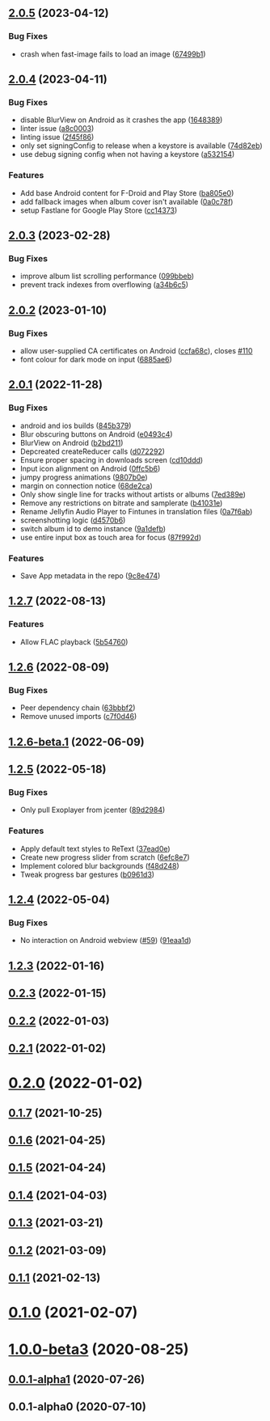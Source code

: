 ## [2.0.5](https://github.com/leinelissen/jellyfin-audio-player/compare/v2.0.4...v2.0.5) (2023-04-12)


### Bug Fixes

* crash when fast-image fails to load an image ([67499b1](https://github.com/leinelissen/jellyfin-audio-player/commit/67499b11037779bf33bb557fff69114cd519c78e))



## [2.0.4](https://github.com/leinelissen/jellyfin-audio-player/compare/v2.0.3...v2.0.4) (2023-04-11)


### Bug Fixes

* disable BlurView on Android as it crashes the app ([1648389](https://github.com/leinelissen/jellyfin-audio-player/commit/1648389ccce088e6836bcad31bd5c3b7cb996a78))
* linter issue ([a8c0003](https://github.com/leinelissen/jellyfin-audio-player/commit/a8c0003fc13cb7d4778f65e8702b1c3c5fd1cc59))
* linting issue ([2f45f86](https://github.com/leinelissen/jellyfin-audio-player/commit/2f45f868c8cc8a7f4308282b672d1d487f480c0a))
* only set signingConfig to release when a keystore is available ([74d82eb](https://github.com/leinelissen/jellyfin-audio-player/commit/74d82eb77a412ba84d0820abbad84ac304c62611))
* use debug signing config when not having a keystore ([a532154](https://github.com/leinelissen/jellyfin-audio-player/commit/a532154ce023ba2eecbbc3c8d7bbe08bcca0cd57))


### Features

* Add base Android content for F-Droid and Play Store ([ba805e0](https://github.com/leinelissen/jellyfin-audio-player/commit/ba805e061e56d719b18cfd8a6bafccf9174110b8))
* add fallback images when album cover isn't available ([0a0c78f](https://github.com/leinelissen/jellyfin-audio-player/commit/0a0c78f3d592e0d92a6bb3fd605810e0af1441bb))
* setup Fastlane for Google Play Store ([cc14373](https://github.com/leinelissen/jellyfin-audio-player/commit/cc14373575a844458737ac6f0a6e8d8ea783ce75))



## [2.0.3](https://github.com/leinelissen/jellyfin-audio-player/compare/v2.0.2...v2.0.3) (2023-02-28)


### Bug Fixes

* improve album list scrolling performance ([099bbeb](https://github.com/leinelissen/jellyfin-audio-player/commit/099bbebe38942f2c72782e6c34ad3cea0876b291))
* prevent track indexes from overflowing ([a34b6c5](https://github.com/leinelissen/jellyfin-audio-player/commit/a34b6c51141cb3cd6058733ccb3323d75f40bbd5))



## [2.0.2](https://github.com/leinelissen/jellyfin-audio-player/compare/v2.0.1...v2.0.2) (2023-01-10)


### Bug Fixes

* allow user-supplied CA certificates on Android ([ccfa68c](https://github.com/leinelissen/jellyfin-audio-player/commit/ccfa68c53045dfc1a7071d282da477a3ec6c9f60)), closes [#110](https://github.com/leinelissen/jellyfin-audio-player/issues/110)
* font colour for dark mode on input ([6885ae6](https://github.com/leinelissen/jellyfin-audio-player/commit/6885ae6216119155e86146c39ca502fa8a18183f))



## [2.0.1](https://github.com/leinelissen/jellyfin-audio-player/compare/v2.0.0...v2.0.1) (2022-11-28)


### Bug Fixes

* android and ios builds ([845b379](https://github.com/leinelissen/jellyfin-audio-player/commit/845b379e0983f012a2eda65350748307d4b74dca))
* Blur obscuring buttons on Android ([e0493c4](https://github.com/leinelissen/jellyfin-audio-player/commit/e0493c4a55157abff8fbb1eddeab331ac856feff))
* BlurView on Android ([b2bd211](https://github.com/leinelissen/jellyfin-audio-player/commit/b2bd211758f13a789294b98b5a129b07519ec3f8))
* Depcreated createReducer calls ([d072292](https://github.com/leinelissen/jellyfin-audio-player/commit/d072292008929aa53738bf69e91eb6925686687a))
* Ensure proper spacing in downloads screen ([cd10ddd](https://github.com/leinelissen/jellyfin-audio-player/commit/cd10ddd260c0a8d2b967248fe6dc0aeb09983e32))
* Input icon alignment on Android ([0ffc5b6](https://github.com/leinelissen/jellyfin-audio-player/commit/0ffc5b64894099d761451483fa7cd35e76446054))
* jumpy progress animations ([9807b0e](https://github.com/leinelissen/jellyfin-audio-player/commit/9807b0e920379ea646f6940d814cd2ed239a2054))
* margin on connection notice ([68de2ca](https://github.com/leinelissen/jellyfin-audio-player/commit/68de2ca80e3ba55489a34d9464af4f891093ffe6))
* Only show single line for tracks without artists or albums ([7ed389e](https://github.com/leinelissen/jellyfin-audio-player/commit/7ed389ead647c299be229b15fab47a8cc97be8c7))
* Remove any restrictions on bitrate and samplerate ([b41031e](https://github.com/leinelissen/jellyfin-audio-player/commit/b41031eeac9b5a9976b10a93d620bfd108c8d97c))
* Rename Jellyfin Audio Player to Fintunes in translation files ([0a7f6ab](https://github.com/leinelissen/jellyfin-audio-player/commit/0a7f6abf3e6af6f5684b63b0005868f250e687a2))
* screenshotting logic ([d4570b6](https://github.com/leinelissen/jellyfin-audio-player/commit/d4570b60aecdeae4ce8dedb63c511f359e9760cb))
* switch album id to demo instance ([9a1defb](https://github.com/leinelissen/jellyfin-audio-player/commit/9a1defbeef61a79addec4f71e0363e0b0271a111))
* use entire input box as touch area for focus ([87f992d](https://github.com/leinelissen/jellyfin-audio-player/commit/87f992d912f0846773a85d67b6f67a90fe1ac293))


### Features

* Save App metadata in the repo ([9c8e474](https://github.com/leinelissen/jellyfin-audio-player/commit/9c8e474d51402f5e6fa24ab683cc86aa3e131552))



## [1.2.7](https://github.com/leinelissen/jellyfin-audio-player/compare/v1.2.6...v1.2.7) (2022-08-13)


### Features

* Allow FLAC playback ([5b54760](https://github.com/leinelissen/jellyfin-audio-player/commit/5b54760e4ee6620062ce0cc4c79daf81753f00ae))



## [1.2.6](https://github.com/leinelissen/jellyfin-audio-player/compare/v1.2.6-beta.1...v1.2.6) (2022-08-09)


### Bug Fixes

* Peer dependency chain ([63bbbf2](https://github.com/leinelissen/jellyfin-audio-player/commit/63bbbf2719aa5d296a6ec99774f9bf1a1aa068d0))
* Remove unused imports ([c7f0d46](https://github.com/leinelissen/jellyfin-audio-player/commit/c7f0d46b410825765ab5d074469ec23d32ffd45d))



## [1.2.6-beta.1](https://github.com/leinelissen/jellyfin-audio-player/compare/v1.2.5...v1.2.6-beta.1) (2022-06-09)



## [1.2.5](https://github.com/leinelissen/jellyfin-audio-player/compare/v1.2.4...v1.2.5) (2022-05-18)


### Bug Fixes

* Only pull Exoplayer from jcenter ([89d2984](https://github.com/leinelissen/jellyfin-audio-player/commit/89d29844b9821e1a42b3b60c43dc4c3078231d56))


### Features

* Apply default text styles to ReText ([37ead0e](https://github.com/leinelissen/jellyfin-audio-player/commit/37ead0ec989a8b714fde1bcb6dd36e568c6e7e8c))
* Create new progress slider from scratch ([6efc8e7](https://github.com/leinelissen/jellyfin-audio-player/commit/6efc8e757c10c66019914f7561d075c3ecaf2f69))
* Implement colored blur backgrounds ([f48d248](https://github.com/leinelissen/jellyfin-audio-player/commit/f48d2481443850888a0bd1a1cf2604420e633b26))
* Tweak progress bar gestures ([b0961d3](https://github.com/leinelissen/jellyfin-audio-player/commit/b0961d3263d5f4ef3978fde748a6a277059cb0cb))



## [1.2.4](https://github.com/leinelissen/jellyfin-audio-player/compare/v1.2.3...v1.2.4) (2022-05-04)


### Bug Fixes

* No interaction on Android webview ([#59](https://github.com/leinelissen/jellyfin-audio-player/issues/59)) ([91eaa1d](https://github.com/leinelissen/jellyfin-audio-player/commit/91eaa1d864f66e1a6597809bd46c17907acc99ee))



## [1.2.3](https://github.com/leinelissen/jellyfin-audio-player/compare/v0.2.3...v1.2.3) (2022-01-16)



## [0.2.3](https://github.com/leinelissen/jellyfin-audio-player/compare/v0.2.2...v0.2.3) (2022-01-15)



## [0.2.2](https://github.com/leinelissen/jellyfin-audio-player/compare/v0.2.1...v0.2.2) (2022-01-03)



## [0.2.1](https://github.com/leinelissen/jellyfin-audio-player/compare/v0.2.0...v0.2.1) (2022-01-02)



# [0.2.0](https://github.com/leinelissen/jellyfin-audio-player/compare/v0.1.7...v0.2.0) (2022-01-02)



## [0.1.7](https://github.com/leinelissen/jellyfin-audio-player/compare/v0.1.6...v0.1.7) (2021-10-25)



## [0.1.6](https://github.com/leinelissen/jellyfin-audio-player/compare/v0.1.5...v0.1.6) (2021-04-25)



## [0.1.5](https://github.com/leinelissen/jellyfin-audio-player/compare/v0.1.4...v0.1.5) (2021-04-24)



## [0.1.4](https://github.com/leinelissen/jellyfin-audio-player/compare/v0.1.3...v0.1.4) (2021-04-03)



## [0.1.3](https://github.com/leinelissen/jellyfin-audio-player/compare/v0.1.2...v0.1.3) (2021-03-21)



## [0.1.2](https://github.com/leinelissen/jellyfin-audio-player/compare/v0.1.1...v0.1.2) (2021-03-09)



## [0.1.1](https://github.com/leinelissen/jellyfin-audio-player/compare/v0.1.0...v0.1.1) (2021-02-13)



# [0.1.0](https://github.com/leinelissen/jellyfin-audio-player/compare/v1.0.0-beta3...v0.1.0) (2021-02-07)



# [1.0.0-beta3](https://github.com/leinelissen/jellyfin-audio-player/compare/v0.0.1-alpha1...v1.0.0-beta3) (2020-08-25)



## [0.0.1-alpha1](https://github.com/leinelissen/jellyfin-audio-player/compare/v0.0.1-alpha0...v0.0.1-alpha1) (2020-07-26)



## 0.0.1-alpha0 (2020-07-10)



